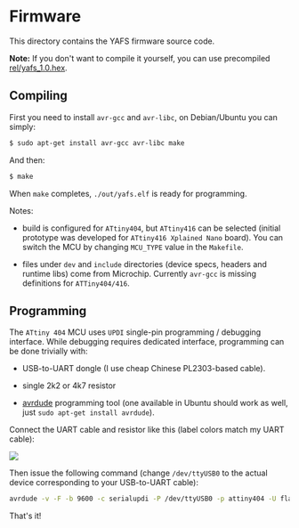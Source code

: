 # Firmware

This directory contains the YAFS firmware source code.

**Note:** If you don't want to compile it yourself, you can use precompiled [rel/yafs_1.0.hex](rel/yafs_1.0.hex).

## Compiling

First you need to install `avr-gcc` and `avr-libc`, on Debian/Ubuntu you can simply:

```sh
$ sudo apt-get install avr-gcc avr-libc make
```

And then:

```sh
$ make
```

When `make` completes, `./out/yafs.elf` is ready for programming. 

Notes:

* build is configured for `ATtiny404`, but `ATtiny416` can be selected (initial prototype was developed for `ATtiny416 Xplained Nano` board). You can switch the MCU by changing `MCU_TYPE` value in the `Makefile`. 

* files under `dev` and `include` directories (device specs, headers and runtime libs) come from Microchip. Currently `avr-gcc` is missing definitions for `ATTiny404/416`.

## Programming

The `ATtiny 404` MCU uses `UPDI` single-pin programming / debugging interface. While debugging requires dedicated interface, programming can be done trivially with:

* USB-to-UART dongle (I use cheap Chinese PL2303-based cable).

* single 2k2 or 4k7 resistor

* [avrdude](https://github.com/avrdudes/avrdude) programming tool (one available in Ubuntu should work as well, just `sudo apt-get install avrdude`).

  

Connect the UART cable and resistor like this (label colors match my UART cable):

![](/home/czajnik/work/YAFS/firmware/pcb_cia_prog.png)



Then issue the following command (change `/dev/ttyUSB0` to the actual device corresponding to your USB-to-UART cable):

```sh
avrdude -v -F -b 9600 -c serialupdi -P /dev/ttyUSB0 -p attiny404 -U flash:w:out/yafs.hex:i
```

That's it!





